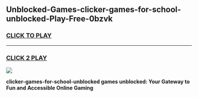 
## Unblocked-Games-clicker-games-for-school-unblocked-Play-Free-0bzvk
<h3>
<a href="https://premium76.site?title=clicker-games-for-school-unblocked&ref=23A">CLICK TO PLAY</a></h3>
<hr>

<h3>
<a href="https://premium76.site?title=clicker-games-for-school-unblocked&ref=23A">CLICK 2 PLAY</a>
  
</h3>

<a href="https://premium76.site?title=clicker-games-for-school-unblocked&ref=23A"><img src="https://clearcache.store/games.png"></a>


**clicker-games-for-school-unblocked games unblocked: Your Gateway to Fun and Accessible Online Gaming**
